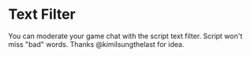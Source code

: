 # Text Filter
You can moderate your game chat with the script text filter. Script won't miss "bad" words. Thanks @kimilsungthelast for idea.
